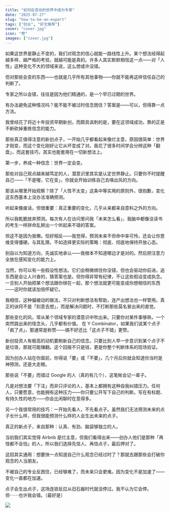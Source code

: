 ```yaml
---
title: "如何在变动的世界中成为专家"
date: "2025-07-27"
slug: "how-to-be-an-expert"
tags: ["创业", "好文推荐"]
cover: "cover.jpg"
icon: "😎"
images: ["cover.jpg"]
---
```

如果这世界是静止不变的，我们对观念的信心就能一路线性上升。某个想法经得起越多样、越严格的考验，就越可能是真的。许多人其实默默相信这一点——对「人性」这种变化不大的领域来说，这么想或许没错。



但对那些会变的东西——也就是几乎所有其他事物——你就不能再这样信任自己的判断了。



专家之所以会错，往往是因为他们精通的，是一个早已过期的世界。



有办法避免这种情况吗？能不能不被过时信念困住？答案是——可以，但得靠一点方法。



我曾经花了将近十年投资早期新创，而颇具讽刺的是，要在这领域成功，靠的正是不断砍掉重练信念的能力。



那些真正值得注意的新创点子，一开始几乎都看起来像烂主意，原因很简单：世界才刚变，而这个变化刚好让它从坏变成了对。我花了很多时间学会分辨这种「翻盘」，而这套技巧，其实也能套用在一切新想法上。



第一步，养成一种信念：世界一定会变。



那些对自己观点越来越笃定的人，潜意识里其实是认定世界静止。只要你不时提醒自己——「不是喔，它在变」，你就会开始训练自己去嗅出风的方向。



那该从哪里开始观察？除了「人性不太变」这条中等实用的原则外，很抱歉，变化这东西基本上没办法准确预测。



听起来像废话，但很重要：真正重要的变化，几乎从来都来自意料之外的方向。



所以我乾脆放弃预测。每次有人在访问里问我「未来怎么看」，我脑中都像没读书的考生一样拼命乱掰出一个听起来不错的答案。



但这不是因为我懒。恰好相反——我觉得，预测未来不但命中率可怜，还会让你思维变得僵硬。与其乱猜，不如选择更实际的策略：彻底、彻底地保持开放心态。



别自以为知道方向，先诚实地承认——我根本不知道哪边才是对的。然后把注意力全放在感知变化的能力上。



当然，你可以有一些假设性想法。它们会稍微绑住你没错，但也会驱动你前进。追东西是会让人兴奋的，猜答案也是。但你得非常有纪律，不让这些假设变成执念。
一旦别人开始把某个想法跟你绑在一起，那个想法就更可能变成你想相信的东西——这时你就该加倍怀疑它。



我相信，这种偏被动的做法，不只对判断想法有帮助，连产出想法也一样管用。真正的诀窍不是「刻意去想」，而是解决问题时，不打断那些莫名冒出来的直觉。



那些变化的风，常从某个领域专家的潜意识中吹出来。只要你对某件事够熟，一个突然跳出来的怪念头，几乎都有价值。
在 Y Combinator，如果我们说某个点子「疯了点」，那通常是称赞——搞不好还比「这点子不错」更赞。



新创投资人有极高的动机要刷新自己的信念。只要比别人早一步意识到某个点子不是垃圾，那就可能赚翻。这个回报不只是钱，更是你整个判断体系的现场验证。



因为创办人站在你面前，你得说「要」或「不要」，几个月后你就会知道你当时是神预测，还是大走眼。



那些说「不要」而错过 Google 的人（真的有几个），这笔帐会记一辈子。



凡是对想法要「下注」而非只评论的人，基本上都拥有这种自我纠错压力。任何人，只要愿意，也能拥有这种压力——你只要公开写下自己的判断。写在有标题、有持久性的地方——你会比闲聊时在意得多。



另一个我很常用的技巧：一开始先看人，不先看点子。虽然我们无法预测未来的点子长什么样，但我很能预测什么样的人会生出未来的点子。



真正的新点子，来自那种：认真、有劲、脑袋够独立的人。



当初我们其实觉得 Airbnb 是烂主意，但我们看得出来——创办人他们是那种「再怪都不会怕」的人，所以我们选择先信人、再信点子，最后押对了。



这招其实通用：想要快一点知道自己什么观念已经过时了？那就去跟那些会打破你观念的人当朋友。



不被自己的专业反困住，已经够难了，而未来只会更难。因为变化不是加速了——变化一直都在加速。



点子会生出点子，这场连锁反应从旧石器时代就没停过。我不认为它会停。
但⋯⋯也许我会错。（最好是）




![](https://prod-files-secure.s3.us-west-2.amazonaws.com/112d0858-5090-4d34-a606-b75eb8d65fd2/46476355-9cf3-4e99-9b7a-3531bc426380/1000202064.png?X-Amz-Algorithm=AWS4-HMAC-SHA256&X-Amz-Content-Sha256=UNSIGNED-PAYLOAD&X-Amz-Credential=ASIAZI2LB466X4K7FIYZ%2F20250927%2Fus-west-2%2Fs3%2Faws4_request&X-Amz-Date=20250927T043416Z&X-Amz-Expires=3600&X-Amz-Security-Token=IQoJb3JpZ2luX2VjEBQaCXVzLXdlc3QtMiJHMEUCIQDmpzqT8436Ty7rASC%2FkvXKgHws%2BXAmykS7Tc9x0nd87wIgWoJ6F%2F2TBgIgOE%2Bd83oe6fT74WIFauXlRfwtyXupdXUqiAQInf%2F%2F%2F%2F%2F%2F%2F%2F%2F%2FARAAGgw2Mzc0MjMxODM4MDUiDCYWwB%2FPinLhEaev1yrcA5OIjINnBmo2C1JcrD0a9LMWVfdv521KafEMa1MxHquBJjrhNkbp0JlMOUjXXseuGMBhijQwXjyh%2FjkXubeLY5GVhP4unXvXs7yj04xNKLCfhZqz5gg%2FtPf83soIfE%2BI5SV8c6eXTjWNxgu2O6MPilanXlOFVz24QU9kfuPQVj2e5jXzvQ%2BsUkBZUVYPWNj6PTbwnOSlROQAPH%2FPTkabTSTPp54cvJyVs%2BczNdJ2rSGDWu%2B4Q4OtnW4tmMVRFnceIUFm7U33UNDtW7LbdqeMnSSPs6kztmUkQ6abC65m3mi5I2vNjbP4yQrPXa5wGT%2B7XfnzhhAMHLsJq1tNJORuE0NTlJWGWnDvu0IuO1Zat0eVGU20dz845wO%2BgziZGDUPMy20vCfG7Q5yLLICjFCmAuap8QjDPwuwIuhy7u2RVaH%2Bix2yLmLI1%2BSaEaVDDc5ofcaoVBp81FieSKca17pzwvZoK%2Fyey4FlPOTKQORoorpKBlGYSDNJtJwvooUc79AhrDumzUEOJ1oUDDtMWV8NGqfDNyV7453Uk1LOJ4x%2BW%2FnSQPn1E40GAfgzHEIGtwhlA52f2NmTPFbvEmD1yBCJlckPnoS5hcDACQPqx68zSPBYhXfGHLAkd8yBwjlSMK693cYGOqUBALDF6t6AIqYAHnbSkIlMQHczx%2BNzcnwMK28GiyTr%2FTNEtOFnMhBvdrjxomhQa6p4t9%2FHwU5JiPo6kzQB9I7SBSmUE99s2eRGeWHKtdeY%2BCS1wl5nvOTSJ2QPccP%2FIzzkBFP0GNpVbMMFhX3T04kbLfQbFQMItvU%2FFpI5onLySS95KnBEtvSaO%2Bb%2FFGYK5hTNBTNa7CFx6K25JCxZ%2B3vj1KuSKojr&X-Amz-Signature=3a662d202045391dfe51f37c5759a116ea0b1bd97c6058441f609ccedb234538&X-Amz-SignedHeaders=host&x-amz-checksum-mode=ENABLED&x-id=GetObject)

